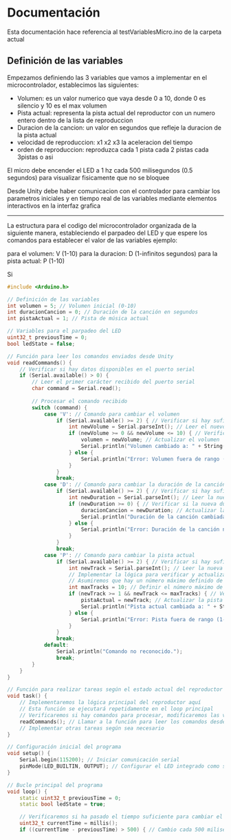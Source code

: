 # Documentación

Esta documentación hace referencia al testVariablesMicro.ino de la carpeta actual

## Definición de las variables

Empezamos definiendo las 3 variables que vamos a implementar en el microcontrolador, establecimos las siguientes:

- Volumen: es un valor numerico que vaya desde 0 a 10, donde 0 es silencio y 10 es el max volumen
- Pista actual: representa la pista actual del reproductor con un numero entero dentro de la lista de reproduccion
- Duracion de la cancion: un valor en segundos que refleje la duracion de la pista actual
- velocidad de reproduccion: x1 x2 x3 la aceleracion del tiempo
- orden de reproduccion: reproduzca cada 1 pista cada 2 pistas cada 3pistas o asi

El micro debe encender el LED a 1 hz cada 500 milisegundos (0.5 segundos) para visualizar fisicamente que no se bloquee

Desde Unity debe haber comunicacion con el controlador para cambiar los parametros iniciales y en tiempo real de las variables mediante elementos interactivos en la interfaz grafica

---

La estructura para el codigo del microcontrolador organizada de la siguiente manera, estableciendo el parpadeo del LED y que espere los comandos para establecer el valor de las variables
ejemplo:

para el volumen: V (1-10)
para la duracion: D (1-infinitos segundos)
para la pista actual: P (1-10)

Si 

```cpp
#include <Arduino.h>

// Definición de las variables
int volumen = 5; // Volumen inicial (0-10)
int duracionCancion = 0; // Duración de la canción en segundos
int pistaActual = 1; // Pista de música actual

// Variables para el parpadeo del LED
uint32_t previousTime = 0;
bool ledState = false;

// Función para leer los comandos enviados desde Unity
void readCommands() {
    // Verificar si hay datos disponibles en el puerto serial
    if (Serial.available() > 0) {
        // Leer el primer carácter recibido del puerto serial
        char command = Serial.read();
        
        // Procesar el comando recibido
        switch (command) {
            case 'V': // Comando para cambiar el volumen
                if (Serial.available() >= 2) { // Verificar si hay suficientes datos disponibles
                    int newVolume = Serial.parseInt(); // Leer el nuevo volumen desde el puerto serial
                    if (newVolume >= 0 && newVolume <= 10) { // Verificar si el nuevo volumen está dentro del rango permitido
                        volumen = newVolume; // Actualizar el volumen
                        Serial.println("Volumen cambiado a: " + String(volumen));
                    } else {
                        Serial.println("Error: Volumen fuera de rango (0-10).");
                    }
                }
                break;
            case 'D': // Comando para cambiar la duración de la canción
                if (Serial.available() >= 2) { // Verificar si hay suficientes datos disponibles
                    int newDuration = Serial.parseInt(); // Leer la nueva duración desde el puerto serial
                    if (newDuration >= 0) { // Verificar si la nueva duración es válida
                        duracionCancion = newDuration; // Actualizar la duración de la canción
                        Serial.println("Duración de la canción cambiada a: " + String(duracionCancion) + " segundos");
                    } else {
                        Serial.println("Error: Duración de la canción no válida.");
                    }
                }
                break;
            case 'P': // Comando para cambiar la pista actual
                if (Serial.available() >= 2) { // Verificar si hay suficientes datos disponibles
                    int newTrack = Serial.parseInt(); // Leer la nueva pista desde el puerto serial
                    // Implementar la lógica para verificar y actualizar la pista actual
                    // Asumiremos que hay un número máximo definido de pistas
                    int maxTracks = 10; // Definir el número máximo de pistas
                    if (newTrack >= 1 && newTrack <= maxTracks) { // Verificar si la nueva pista está dentro del rango permitido
                        pistaActual = newTrack; // Actualizar la pista actual
                        Serial.println("Pista actual cambiada a: " + String(pistaActual));
                    } else {
                        Serial.println("Error: Pista fuera de rango (1-" + String(maxTracks) + ").");
                    }
                }
                break;
            default:
                Serial.println("Comando no reconocido.");
                break;
        }
    }
}

// Función para realizar tareas según el estado actual del reproductor
void task() {
    // Implementaremos la lógica principal del reproductor aquí
    // Esta función se ejecutará repetidamente en el loop principal
    // Verificaremos si hay comandos para procesar, modificaremos las variables según sea necesario y actualizaremos el estado del LED
    readCommands(); // Llamar a la función para leer los comandos desde Unity
    // Implementar otras tareas según sea necesario
}

// Configuración inicial del programa
void setup() {
    Serial.begin(115200); // Iniciar comunicación serial
    pinMode(LED_BUILTIN, OUTPUT); // Configurar el LED integrado como salida
}

// Bucle principal del programa
void loop() {
    static uint32_t previousTime = 0;
    static bool ledState = true;

    // Verificaremos si ha pasado el tiempo suficiente para cambiar el estado del LED
    uint32_t currentTime = millis();
    if ((currentTime - previousTime) > 500) { // Cambio cada 500 milisegundos (0.5
```
